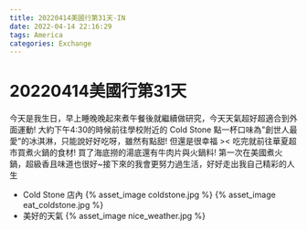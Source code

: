 ```yaml
---
title: 20220414美國行第31天-IN
date: 2022-04-14 22:16:29
tags: America
categories: Exchange
---
```

# 20220414美國行第31天

今天是我生日，早上睡晚晚起來煮午餐後就繼續做研究，今天天氣超好超適合到外面運動! 大約下午4:30的時候前往學校附近的 Cold Stone 點一杯口味為"創世人最愛”的冰淇淋，只能說好好吃呀，雖然有點甜! 但還是很幸福 >< 吃完就前往華夏超市買煮火鍋的食材! 買了海底撈的湯底還有牛肉片與火鍋料! 第一次在美國煮火鍋，超級香且味道也很好~接下來的我會更努力過生活，好好走出我自己精彩的人生

- Cold Stone 店內
 {% asset_image coldstone.jpg %}
 {% asset_image eat_coldstone.jpg %}
- 美好的天氣
 {% asset_image nice_weather.jpg %}